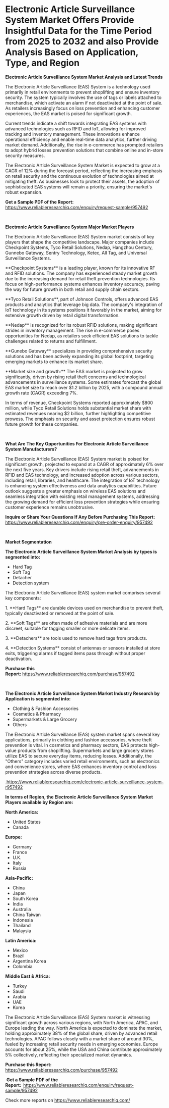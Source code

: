 <p><h1>Electronic Article Surveillance System Market Offers Provide Insightful Data for the Time Period from 2025 to 2032 and also Provide Analysis Based on Application, Type, and Region</h1></p><p><strong>Electronic Article Surveillance System Market Analysis and Latest Trends</strong></p>
<p><p>The Electronic Article Surveillance (EAS) System is a technology used primarily in retail environments to prevent shoplifting and ensure inventory security. The system typically involves the use of tags or labels attached to merchandise, which activate an alarm if not deactivated at the point of sale. As retailers increasingly focus on loss prevention and enhancing customer experiences, the EAS market is poised for significant growth. </p><p>Current trends indicate a shift towards integrating EAS systems with advanced technologies such as RFID and IoT, allowing for improved tracking and inventory management. These innovations enhance operational efficiency and enable real-time data analytics, further driving market demand. Additionally, the rise in e-commerce has prompted retailers to adopt hybrid losses prevention solutions that combine online and in-store security measures.</p><p>The Electronic Article Surveillance System Market is expected to grow at a CAGR of 12% during the forecast period, reflecting the increasing emphasis on retail security and the continuous evolution of technologies aimed at mitigating theft. As businesses look to protect their assets, the adoption of sophisticated EAS systems will remain a priority, ensuring the market's robust expansion.</p></p>
<p><strong>Get a Sample PDF of the Report:&nbsp;</strong> <a href="https://www.reliableresearchiq.com/enquiry/request-sample/957492?utm_campaign=3148&utm_medium=2&utm_source=Github&utm_content=ia&utm_term=10042025&utm_id=electronic-article-surveillance-system">https://www.reliableresearchiq.com/enquiry/request-sample/957492</a></p>
<p>&nbsp;</p>
<p><strong>Electronic Article Surveillance System Major Market Players</strong></p>
<p><p>The Electronic Article Surveillance (EAS) System market consists of key players that shape the competitive landscape. Major companies include Checkpoint Systems, Tyco Retail Solutions, Nedap, Hangzhou Century, Gunnebo Gateway, Sentry Technology, Ketec, All Tag, and Universal Surveillance Systems. </p><p>**Checkpoint Systems** is a leading player, known for its innovative RF and RFID solutions. The company has experienced steady market growth due to the increasing demand for retail theft prevention technologies. Its focus on high-performance systems enhances inventory accuracy, paving the way for future growth in both retail and supply chain sectors.</p><p>**Tyco Retail Solutions**, part of Johnson Controls, offers advanced EAS products and analytics that leverage big data. The company's integration of IoT technology in its systems positions it favorably in the market, aiming for extensive growth driven by retail digital transformation. </p><p>**Nedap** is recognized for its robust RFID solutions, making significant strides in inventory management. The rise in e-commerce poses opportunities for Nedap, as retailers seek efficient EAS solutions to tackle challenges related to returns and fulfillment. </p><p>**Gunebo Gateway** specializes in providing comprehensive security solutions and has been actively expanding its global footprint, targeting emerging markets to enhance its market share.</p><p>**Market size and growth:** The EAS market is projected to grow significantly, driven by rising retail theft concerns and technological advancements in surveillance systems. Some estimates forecast the global EAS market size to reach over $1.2 billion by 2025, with a compound annual growth rate (CAGR) exceeding 7%.</p><p>In terms of revenue, Checkpoint Systems reported approximately $800 million, while Tyco Retail Solutions holds substantial market share with estimated revenues nearing $2 billion, further highlighting competitive prowess. The emphasis on security and asset protection ensures robust future growth for these companies.</p></p>
<p>&nbsp;</p>
<p><strong>What Are The Key Opportunities For Electronic Article Surveillance System Manufacturers?</strong></p>
<p><p>The Electronic Article Surveillance (EAS) System market is poised for significant growth, projected to expand at a CAGR of approximately 6% over the next five years. Key drivers include rising retail theft, advancements in RFID and EAS technology, and increased adoption across various sectors, including retail, libraries, and healthcare. The integration of IoT technology is enhancing system effectiveness and data analytics capabilities. Future outlook suggests a greater emphasis on wireless EAS solutions and seamless integration with existing retail management systems, addressing the growing demand for efficient loss prevention strategies while ensuring customer experience remains unobtrusive.</p></p>
<p><strong>Inquire or Share Your Questions If Any Before Purchasing This Report:</strong> <a href="https://www.reliableresearchiq.com/enquiry/pre-order-enquiry/957492?utm_campaign=3148&utm_medium=2&utm_source=Github&utm_content=ia&utm_term=10042025&utm_id=electronic-article-surveillance-system">https://www.reliableresearchiq.com/enquiry/pre-order-enquiry/957492</a></p>
<p>&nbsp;</p>
<p><strong>Market Segmentation</strong></p>
<p><strong>The Electronic Article Surveillance System Market Analysis by types is segmented into:</strong></p>
<p><ul><li>Hard Tag</li><li>Soft Tag</li><li>Detacher</li><li>Detection system</li></ul></p>
<p><p>The Electronic Article Surveillance (EAS) system market comprises several key components: </p><p>1. **Hard Tags** are durable devices used on merchandise to prevent theft, typically deactivated or removed at the point of sale.</p><p>2. **Soft Tags** are often made of adhesive materials and are more discreet, suitable for tagging smaller or more delicate items.</p><p>3. **Detachers** are tools used to remove hard tags from products.</p><p>4. **Detection Systems** consist of antennas or sensors installed at store exits, triggering alarms if tagged items pass through without proper deactivation.</p></p>
<p><strong>Purchase this Report:&nbsp;</strong><a href="https://www.reliableresearchiq.com/purchase/957492?utm_campaign=3148&utm_medium=2&utm_source=Github&utm_content=ia&utm_term=10042025&utm_id=electronic-article-surveillance-system">https://www.reliableresearchiq.com/purchase/957492</a></p>
<p>&nbsp;</p>
<p><strong>The Electronic Article Surveillance System Market Industry Research by Application is segmented into:</strong></p>
<p><ul><li>Clothing & Fashion Accessories</li><li>Cosmetics & Pharmacy</li><li>Supermarkets & Large Grocery</li><li>Others</li></ul></p>
<p><p>The Electronic Article Surveillance (EAS) system market spans several key applications, primarily in clothing and fashion accessories, where theft prevention is vital. In cosmetics and pharmacy sectors, EAS protects high-value products from shoplifting. Supermarkets and large grocery stores utilize EAS to secure everyday items, reducing losses. Additionally, the "Others" category includes varied retail environments, such as electronics and convenience stores, where EAS enhances inventory control and loss prevention strategies across diverse products.</p></p>
<p><a href="https://www.reliableresearchiq.com/electronic-article-surveillance-system-r957492?utm_campaign=3148&utm_medium=2&utm_source=Github&utm_content=ia&utm_term=10042025&utm_id=electronic-article-surveillance-system">&nbsp;https://www.reliableresearchiq.com/electronic-article-surveillance-system-r957492</a></p>
<p><strong>In terms of Region, the Electronic Article Surveillance System Market Players available by Region are:</strong></p>
<p>
    <p> <strong> North America: </strong>
        <ul>
            <li>United States</li>
            <li>Canada</li>
        </ul>
        </p> 
    <p> <strong> Europe: </strong>
        <ul>
            <li>Germany</li>
            <li>France</li>
            <li>U.K.</li>
            <li>Italy</li>
            <li>Russia</li>
        </ul>
        </p> 
    <p> <strong> Asia-Pacific: </strong>
        <ul>
            <li>China</li>
            <li>Japan</li>
            <li>South Korea</li>
            <li>India</li>
            <li>Australia</li>
            <li>China Taiwan</li>
            <li>Indonesia</li>
            <li>Thailand</li>
            <li>Malaysia</li>
        </ul>
        </p> 
    <p> <strong> Latin America: </strong>
        <ul>
            <li>Mexico</li>
            <li>Brazil</li>
            <li>Argentina Korea</li>
            <li>Colombia</li>
        </ul>
        </p> 
    <p> <strong> Middle East & Africa: </strong>
        <ul>
            <li>Turkey</li>
            <li>Saudi</li>
            <li>Arabia</li>
            <li>UAE</li>
            <li>Korea</li>
        </ul>
    </p>
    </p>
<p><p>The Electronic Article Surveillance (EAS) System market is witnessing significant growth across various regions, with North America, APAC, and Europe leading the way. North America is expected to dominate the market, holding approximately 38% of the global share, driven by advanced retail technologies. APAC follows closely with a market share of around 30%, fueled by increasing retail security needs in emerging economies. Europe accounts for about 25%, while the USA and China contribute approximately 5% collectively, reflecting their specialized market dynamics.</p></p>
<p><strong>Purchase this Report: </strong><a href="https://www.reliableresearchiq.com/purchase/957492?utm_campaign=3148&utm_medium=2&utm_source=Github&utm_content=ia&utm_term=10042025&utm_id=electronic-article-surveillance-system">https://www.reliableresearchiq.com/purchase/957492</a></p>
<p>&nbsp;<strong>Get a Sample PDF of the Report:&nbsp;&nbsp;</strong><a href="https://www.reliableresearchiq.com/enquiry/request-sample/957492?utm_campaign=3148&utm_medium=2&utm_source=Github&utm_content=ia&utm_term=10042025&utm_id=electronic-article-surveillance-system">https://www.reliableresearchiq.com/enquiry/request-sample/957492</a></p>
<p><strong></strong></p>
<p>Check more reports on <a href="https://www.reliableresearchiq.com/?utm_campaign=3148&utm_medium=2&utm_source=Github&utm_content=ia&utm_term=10042025&utm_id=electronic-article-surveillance-system">https://www.reliableresearchiq.com/</a></p>